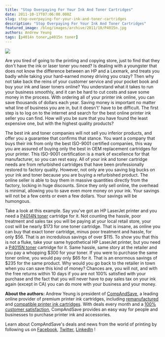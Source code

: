 ```yaml
---
title: "Stop Overpaying For Your Ink And Toner Cartridges"
date: 2011-10-17T07:06:00.000Z
slug: stop-overpaying-for-your-ink-and-toner-cartridges
description: "Stop Overpaying For Your Ink And Toner Cartridges"
featured_image: /blog/images/archive/2011/10/P4015n.jpg
authors: Andrew Yeung
tags: [p4014n toner,p4015n toner]
---
```


[![](/blog/images/P4015n.jpg)](/blog/images/P4015n.jpg)

Are you tired of going to the printing and copying store, just to find that they don't have the ink or laser toner you need? Is dealing with a youngster that does not know the difference between an HP and a Lexmark, and treats you badly while taking your hard-earned money driving you crazy? Then why not take back the reins of your customer service and your pocket book and buy your ink and laser toners online? You understand what it takes to run your business smoothly, and it can be hard to cut costs and save some money in the process. With ordering all of your printer ink online, you can save thousands of dollars each year. Saving money is important no matter what line of business you are in, but it doesn't' have to be difficult. The first step is to log on to the internet and search for the best online printer ink seller you can find. How will you be sure that you have found the least expensive one, but with the highest quality products?

The best ink and toner companies will not sell you inferior products, and offer you a guarantee that confirms that stance. You want a company that buys their ink from only the best ISO-9001 certified companies, this way you are assured of buying only the best in OEM replacement cartridges for your printer. This ISO-9001 certification is a mark of excellence for that manufacturer, so you can rest easy. All of your ink and toner cartridge needs are from refurbished cartridges that have been professionally restored to factory quality. However, not only are you saving big bucks on your ink and toner because you are buying a refurbished product. The online seller is able to buy them in massive quantities directly from the factory, locking in huge discounts. Since they only sell online, the overhead is minimal, allowing you to save even more money on your ink. Your savings will not be a few cents or even a few dollars. Your savings will be humongous.

Take a look at this example. Say you've got an HP LaserJet printer and you need a [P4014N toner](https://www.compandsave.com/hp/laserjet/p4014n-toner-cartridges) cartridge for it. Not counting the hassle, poor treatment and sales tax you will be paying at your local retail store, your cost will be nearly $173 for one toner cartridge. That is insane, as online you can buy that exact toner cartridge, minus poor treatment and hassle, for only $56\. That is an incredulous savings of over $115\. To show you that this is not a fluke, take your same hypothetical HP LaserJet printer, but you need a [P4015N toner](https://www.compandsave.com/hp/laserjet/p4015n-toner-cartridges) cartridge for it. Same hassle, same story at the retailer and you pay a whopping $300 for your toner. If you were to purchase the same toner online, you would pay only $65 for it. That is an enormous savings of $235 for the same product. Why would you go back to the retailer in town when you can save this kind of money? Chances are, you will not, and with the free returns within 10 days if you are not 100% satisfied with your purchase and the fact that you will never have to pay sales tax on your ink again (except in CA) you can do more with your business and your money.

  
**About the authors:** Andrew Yeung is president of [CompAndSave](https://www.compandsave.com/), a leading online provider of premium printer ink cartridges, including [remanufactured](https://www.compandsave.com/help) and [compatible printer ink cartridges](https://www.compandsave.com/help). With deals every month and a [100% customer satisfaction](https://www.compandsave.com/help), CompAndSave provides an easy way for people and businesses to purchase printer ink and accessories.

Learn about CompAndSave's deals and news from the world of printing by following us on [Facebook](https://www.facebook.com/compandsave.ink), [Twitter](https://twitter.com/compandsave), [LinkedIn](https://www.linkedin.com) !